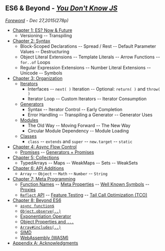 ## ES6 & Beyond - *[You Don't Know JS](https://github.com/kiyounglee/You-Dont-Know-JS/blob/master/README2.md)*
*[Foreword](forword.md) - Dec 27,2015(278p)*

* [Chapter 1: ES? Now & Future](ch1.md)   
	* Versioning -- Transpiling   
* [Chapter 2: Syntax](ch2.md)
	* Block-Scoped Declarations -- Spread / Rest -- Default Parameter Values -- Destructuring
	* Object Literal Extensions -- Template Literals -- Arrow Functions -- `for..of` Loops
	* Regular Expression Extensions -- Number Literal Extensions -- Unicode -- Symbols
* [Chapter 3: Organization](ch3.md)
	* [Iterators](ch3.md#iterators)
		* Interfaces -- `next( )` Iteration --  Optional: `return( )` and `throw( )`
		* Iterator Loop -- Custom Iterators -- Iterator Consumption		
	* [Generators](ch3.md#generators) 
		* Syntax -- Iterator Control -- Early Completion 
		* Error Handling -- Transpiling a Generator -- Generator Uses
	* [Modules](ch3.md#modules)	
		* The Old Way -- Moving Forward -- The New Way
		* Circular Module Dependency -- Module Loading
	* [Classes](ch3.md#classes)
		* `class` -- `extends` and `super` -- `new.target` -- `static`
* [Chapter 4: Async Flow Control](ch4.md)
	* [Promises](ch4.md#promises) -- [Generators + Promises](ch4.md#generators--promises)
* [Chapter 5: Collections](ch5.md)
	* TypedArrays -- Maps -- WeakMaps -- Sets -- WeakSets
* [Chapter 6: API Additions](ch6.md)
	* `Array` -- `Object` -- `Math` -- `Number` -- `String`
* [Chapter 7: Meta Programming](ch7.md)
	* [Function Names](ch7.md#function-names) -- [Meta Properties](ch7.md#meta-properties) -- [Well Known Symbols](ch7.md#well-known-symbols) -- [Proxies](ch7.md#proxies)
	* [`Reflect` API](ch7.md#reflect-api) -- [Feature Testing](ch7.md#feature-testing) -- [Tail Call Optimization (TCO)](ch7.md#tail-call-optimization-tco)
* [Chapter 8: Beyond ES6](ch8.md)
	* [`async function`s](ch8.md#async-functions)
	* [`Object.observe(..)`](ch8.md#objectobserve)
	* [Exponentiation Operator](ch8.md#exponentiation-operator)
	* [Object Properties and `...`](ch8.md#objects-properties-and-)
	* [`Array#includes(..)`](ch8.md#arrayincludes)
	* [SIMD](ch8.md#simd)
	* [WebAssembly (WASM)](ch8.md#webassembly-wasm)
* [Appendix A: Acknowledgments](apA.md)
